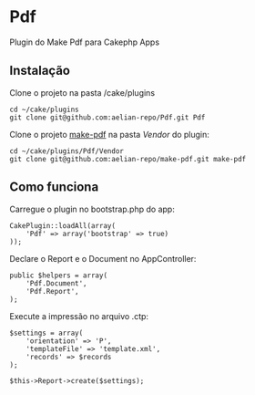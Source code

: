 # Pdf

Plugin do Make Pdf para Cakephp Apps

## Instalação

Clone o projeto na pasta /cake/plugins

```
cd ~/cake/plugins
git clone git@github.com:aelian-repo/Pdf.git Pdf
```

Clone o projeto [make-pdf](https://github.com/aelian-repo/make-pdf) na pasta *Vendor* do plugin:

```
cd ~/cake/plugins/Pdf/Vendor
git clone git@github.com:aelian-repo/make-pdf.git make-pdf
```

## Como funciona

Carregue o plugin no bootstrap.php do app:

```
CakePlugin::loadAll(array(
    'Pdf' => array('bootstrap' => true)
));
```

Declare o Report e o Document no AppController:

```
public $helpers = array(
    'Pdf.Document',
    'Pdf.Report', 
);  
```

Execute a impressão no arquivo .ctp:

```
$settings = array(
    'orientation' => 'P',
    'templateFile' => 'template.xml',
    'records' => $records
);

$this->Report->create($settings);
```


